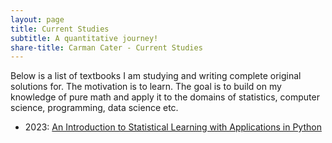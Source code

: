 ```yaml
---
layout: page
title: Current Studies
subtitle: A quantitative journey!
share-title: Carman Cater - Current Studies
---
```


Below is a list of textbooks I am studying and writing complete original solutions for. The motivation is to learn. The goal is to build on my knowledge of pure math and apply it to the domains of statistics, computer science, programming, data science etc.

- 2023: [An Introduction to Statistical Learning with Applications in Python](ISLP.md)